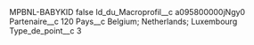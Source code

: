 <?xml version="1.0" encoding="UTF-8"?>
<CustomMetadata xmlns="http://soap.sforce.com/2006/04/metadata" xmlns:xsi="http://www.w3.org/2001/XMLSchema-instance" xmlns:xsd="http://www.w3.org/2001/XMLSchema">
    <label>MPBNL-BABYKID</label>
    <protected>false</protected>
    <values>
        <field>Id_du_Macroprofil__c</field>
        <value xsi:type="xsd:string">a095800000jNgy0</value>
    </values>
    <values>
        <field>Partenaire__c</field>
        <value xsi:type="xsd:string">120</value>
    </values>
    <values>
        <field>Pays__c</field>
        <value xsi:type="xsd:string">Belgium; Netherlands; Luxembourg</value>
    </values>
    <values>
        <field>Type_de_point__c</field>
        <value xsi:type="xsd:string">3</value>
    </values>
</CustomMetadata>
